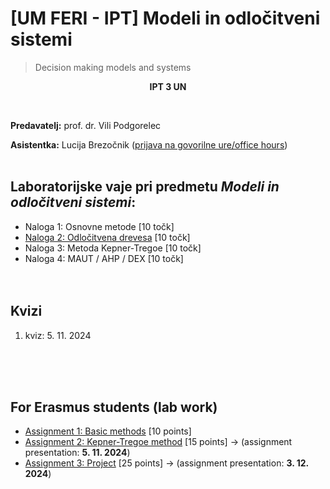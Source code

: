 # [UM FERI - IPT] Modeli in odločitveni sistemi
> Decision making models and systems

<p align="center">
  <b>IPT 3 UN <br/></b>
</p>
<br/>

**Predavatelj:** prof. dr. Vili Podgorelec

**Asistentka:** Lucija Brezočnik ([prijava na govorilne ure/office hours](https://calendly.com/lucija-brezocnik/30min))<br/><br/>

## Laboratorijske vaje pri predmetu *Modeli in odločitveni sistemi*:
- Naloga 1: Osnovne metode [10 točk]
- [Naloga 2: Odločitvena drevesa](<Naloge/Naloga 2>) [10 točk]
- Naloga 3: Metoda Kepner-Tregoe [10 točk]
- Naloga 4: MAUT / AHP / DEX [10 točk]
<br/><br/><br/>

## Kvizi
1. kviz: 5. 11. 2024

<br/><br/><br/>
## For Erasmus students (lab work)
- [Assignment 1: Basic methods](<Erasmus/Assignment 1>) [10 points]
- [Assignment 2: Kepner-Tregoe method](<Erasmus/Assignment 2>) [15 points] -> (assignment presentation: **5. 11. 2024**)
- [Assignment 3: Project](<Erasmus/Assignment 3>) [25 points] -> (assignment presentation: **3. 12. 2024**)
